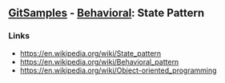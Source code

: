 ## [GitSamples](/../../tree/master) - [Behavioral](/../../tree/java-design-pattern/test/samples/behavioural): State Pattern

### Links
* https://en.wikipedia.org/wiki/State_pattern
* https://en.wikipedia.org/wiki/Behavioral_pattern
* https://en.wikipedia.org/wiki/Object-oriented_programming
